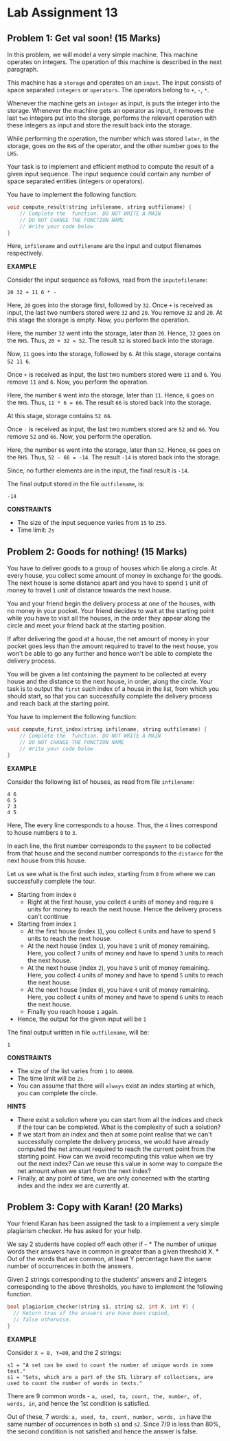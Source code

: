 # Lab Assignment 13

## Problem 1: Get val soon! (15 Marks)

In this problem, we will model a very simple machine. This machine operates on integers. The operation of this machine is described in the next paragraph.

This machine has a `storage` and operates on an `input`. The input consists of space separated `integers` or `operators`. The operators belong to `+`, `-`, `*`.

Whenever the machine gets an `integer` as input, is puts the integer into the storage. Whenever the machine gets an operator as input, it removes the last `two` integers put into the storage, performs the relevant operation with these integers as input and store the result back into the storage.

While performing the operation, the number which was stored `later`, in the storage, goes on the `RHS` of the operator, and the other number goes to the `LHS`.

Your task is to implement and efficient method to compute the result of a given input sequence. The input sequence could contain any number of space separated entities (integers or operators). 

You have to implement the following function:

```cpp
void compute_result(string infilename, string outfilename) {
    // Complete the  function. DO NOT WRITE A MAIN
    // DO NOT CHANGE THE FUNCTION NAME
    // Write your code below
}
```

Here, `infilename` and `outfilename` are the input and output filenames respectively.

**EXAMPLE** 

Consider the input sequence as follows, read from the `inputefilename`:

```
20 32 + 11 6 * -
```


Here, `20` goes into the storage first, followed by `32`. Once `+` is received as input, the last two numbers stored were `32` and `20`. You remove `32` and `20`. At this stage the storage is empty. Now, you perform the operation.

Here, the number `32` went into the storage, later than `20`. Hence, `32` goes on the `RHS`. Thus, `20 + 32 = 52`. The result  `52` is stored back into the storage. 

Now, `11` goes into the storage, followed by `6`. At this stage, storage contains `52 11 6`.

Once `+` is received as input, the last two numbers stored were `11` and `6`. You remove `11` and `6`. Now, you perform the operation.

Here, the number `6` went into the storage, later than `11`. Hence, `6` goes on the `RHS`. Thus, `11 * 6 = 66`. The result  `66` is stored back into the storage. 

At this stage, storage contains `52 66`.

Once `-` is received as input, the last two numbers stored are `52` and `66`. You remove `52` and `66`. Now, you perform the operation.

Here, the number `66` went into the storage, later than `52`. Hence, `66` goes on the `RHS`. Thus, `52 - 66 = -14`. The result  `-14` is stored back into the storage. 

Since, no further elements are in the input, the final result is `-14`.

The final output stored in the file `outfilename`, is:

```
-14
```

**CONSTRAINTS**

* The size of the input sequence varies from `15` to `255`.
* Time limit: `2s`

## Problem 2: Goods for nothing! (15 Marks)

You have to deliver goods to a group of houses which lie along a circle. At every house, you collect some amount of money in exchange for the goods. The next house is some distance apart and you have to spend `1` unit of money to travel `1` unit of distance towards the next house. 

You and your friend begin the delivery process at one of the houses, with no money in your pocket. Your friend decides to wait at the starting point while you have to visit all the houses, in the order they appear along the circle and meet your friend back at the starting position.

If after delivering the good at a house, the net amount of money in your pocket goes less than the amount required to travel to the next house, you won't be able to go any further and hence won't be able to complete the delivery process.

You will be given a list containing the payment to be collected at every house and the distance to the next house, in order, along the circle. Your task is to output the `first` such index of a house in the list, from which you should start, so that you can successfully complete the delivery process and reach back at the starting point.

You have to implement the following function:

```cpp
void compute_first_index(string infilename, string outfilename) {
    // Complete the  function. DO NOT WRITE A MAIN
    // DO NOT CHANGE THE FUNCTION NAME
    // Write your code below
}
```

**EXAMPLE** 

Consider the following list of houses, as read from file `infilename`:

```
4 6
6 5
7 3
4 5
```

Here, The every line corresponds to a house. Thus, the `4` lines correspond to house numbers `0` to `3`. 

In each line, the first number corresponds to the `payment` to be collected from that house and the second number corresponds to the `distance` for the next house from this house.

Let us see what is the first such index, starting from `0` from where we can successfully complete the tour.

* Starting from index `0`
    - Right at the first house, you collect `4` units of money and require `6` units for money to reach the next house. Hence the delivery process can't continue
* Starting from index `1`
    - At the first house (index `1`), you collect `6` units and have to spend `5` units to reach the next house.
    - At the next house (index `1`), you have `1` unit of money remaining. Here, you collect `7` units of money and have to spend `3` units to reach the next house.
    - At the next house (index `2`), you have `5` unit of money remaining. Here, you collect `4` units of money and have to spend `5` units to reach the next house.
    - At the next house (index `0`), you have `4` unit of money remaining. Here, you collect `4` units of money and have to spend `6` units to reach the next house.
    - Finally you reach house `1` again.
* Hence, the output for the given input will be `1`

The final output written in file `outfilename`, will be:

```
1
```

**CONSTRAINTS**

* The size of the list varies from `1` to `40000`.
* The time limit will be `2s`.
* You can assume that there will `always` exist an index starting at which, you can complete the circle.

**HINTS**

* There exist a solution where you can start from all the indices and check if the tour can be completed. What is the complexity of such a solution?
* If we start from an index and then at some point realise that we can't successfully complete the delivery process, we would have already computed the net amount required to reach the current point from the starting point. How can we avoid recomputing this value when we try out the next index? Can we reuse this value in some way to compute the net amount when we start from the next index?
* Finally, at any point of time, we are only concerned with the starting index and the index we are currently at.

## Problem 3: Copy with Karan! (20 Marks)

Your friend Karan has been assigned the task to a implement a very simple plagiarism checker. He has asked for your help.

We say 2 students have copied off each other if -
    * The number of unique words their answers have in common in greater than a given threshold X.
    * Out of the words that are common, at least Y percentage have the same number of occurrences in both the answers.

Given 2 strings corresponding to the students' answers and 2 integers corresponding to the above thresholds, you have to implement the following function.

```cpp
bool plagiarism_checker(string s1, string s2, int X, int Y) {
  // Return true if the answers are have been copied, 
  // false otherwise.
}
```

**EXAMPLE**

Consider `X = 8, Y=80`, and the 2 strings:
```
s1 = "A set can be used to count the number of unique words in some text."
s1 = "Sets, which are a part of the STL library of collections, are used to count the number of words in texts."
```

There are 9 common words - `a, used, to, count, the, number, of, words, in`, and hence the 1st condition is satisfied.

Out of these, 7 words: `a, used, to, count, number, words, in` have the same number of occurrences in both `s1` and `s2`. Since 7/9 is less than 80%, the second condition is not satisfied and hence the answer is false.